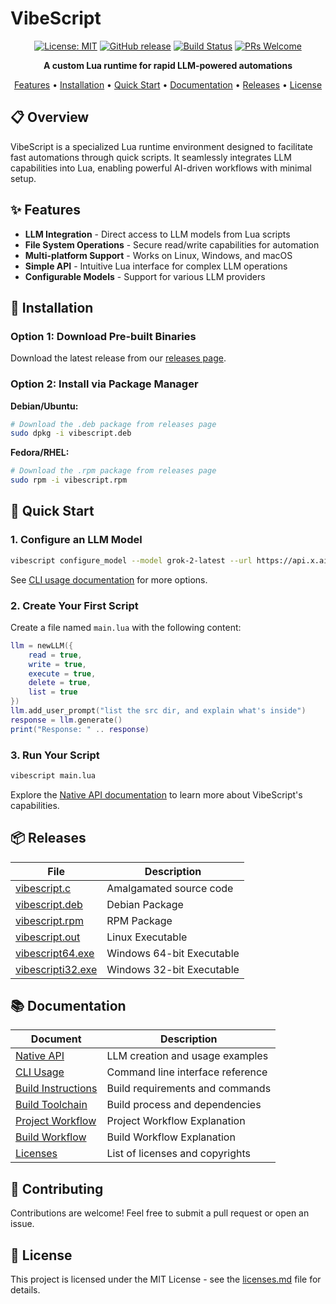 # VibeScript

<div align="center">

[![License: MIT](https://img.shields.io/badge/License-Unlicense-yellow.svg)](https://opensource.org/licenses/MIT)
[![GitHub release](https://img.shields.io/github/release/OUIsolutions/VibeScript.svg)](https://github.com/OUIsolutions/VibeScript/releases/)
[![Build Status](https://img.shields.io/badge/build-passing-brightgreen.svg)]() 
[![PRs Welcome](https://img.shields.io/badge/PRs-welcome-brightgreen.svg)](https://github.com/OUIsolutions/VibeScript/pulls)

**A custom Lua runtime for rapid LLM-powered automations**

[Features](#features) • [Installation](#installation) • [Quick Start](#quick-start) • [Documentation](#documentation) • [Releases](#releases) • [License](#license)

</div>

## 📋 Overview

VibeScript is a specialized Lua runtime environment designed to facilitate fast automations through quick scripts. It seamlessly integrates LLM capabilities into Lua, enabling powerful AI-driven workflows with minimal setup.

## ✨ Features

- **LLM Integration** - Direct access to LLM models from Lua scripts
- **File System Operations** - Secure read/write capabilities for automation
- **Multi-platform Support** - Works on Linux, Windows, and macOS
- **Simple API** - Intuitive Lua interface for complex LLM operations
- **Configurable Models** - Support for various LLM providers

## 🚀 Installation

### Option 1: Download Pre-built Binaries

Download the latest release from our [releases page](https://github.com/OUIsolutions/VibeScript/releases/tag/0.4.0).

### Option 2: Install via Package Manager

**Debian/Ubuntu:**
```bash
# Download the .deb package from releases page
sudo dpkg -i vibescript.deb
```

**Fedora/RHEL:**
```bash
# Download the .rpm package from releases page
sudo rpm -i vibescript.rpm
```

## 🏁 Quick Start

### 1. Configure an LLM Model

```bash
vibescript configure_model --model grok-2-latest --url https://api.x.ai/v1/chat/completions --key "your key"
```

See [CLI usage documentation](/docs/cli_usage.md) for more options.

### 2. Create Your First Script

Create a file named `main.lua` with the following content:

```lua
llm = newLLM({
    read = true,
    write = true,
    execute = true,
    delete = true,
    list = true
})
llm.add_user_prompt("list the src dir, and explain what's inside")
response = llm.generate()
print("Response: " .. response)
```

### 3. Run Your Script

```bash
vibescript main.lua
```

Explore the [Native API documentation](/docs/native_api.md) to learn more about VibeScript's capabilities.

## 📦 Releases

| File | Description |
| --- | --- |
| [vibescript.c](https://github.com/OUIsolutions/VibeScript/releases/download/0.4.0/VibeScript.c) | Amalgamated source code |
| [vibescript.deb](https://github.com/OUIsolutions/VibeScript/releases/download/0.4.0/VibeScript.deb) | Debian Package |
| [vibescript.rpm](https://github.com/OUIsolutions/VibeScript/releases/download/0.4.0/VibeScript.rpm) | RPM Package |
| [vibescript.out](https://github.com/OUIsolutions/VibeScript/releases/download/0.4.0/VibeScript.out) | Linux Executable |
| [vibescript64.exe](https://github.com/OUIsolutions/VibeScript/releases/download/0.4.0/VibeScript64.exe) | Windows 64-bit Executable |
| [vibescripti32.exe](https://github.com/OUIsolutions/VibeScript/releases/download/0.4.0/VibeScripti32.exe) | Windows 32-bit Executable |

## 📚 Documentation

| Document | Description |
| --- | --- |
| [Native API](/docs/native_api.md) | LLM creation and usage examples |
| [CLI Usage](/docs/cli_usage.md) | Command line interface reference |
| [Build Instructions](/docs/build_instructions.md) | Build requirements and commands |
| [Build Toolchain](/docs/build_toolchain.md) | Build process and dependencies |
| [Project Workflow](/docs/project_workflow.md) | Project Workflow Explanation |
| [Build Workflow](/docs/build_workflow.md) | Build Workflow Explanation |
| [Licenses](/docs/licenses.md) | List of licenses and copyrights |

## 🤝 Contributing

Contributions are welcome! Feel free to submit a pull request or open an issue.

## 📄 License

This project is licensed under the MIT License - see the [licenses.md](/docs/licenses.md) file for details.